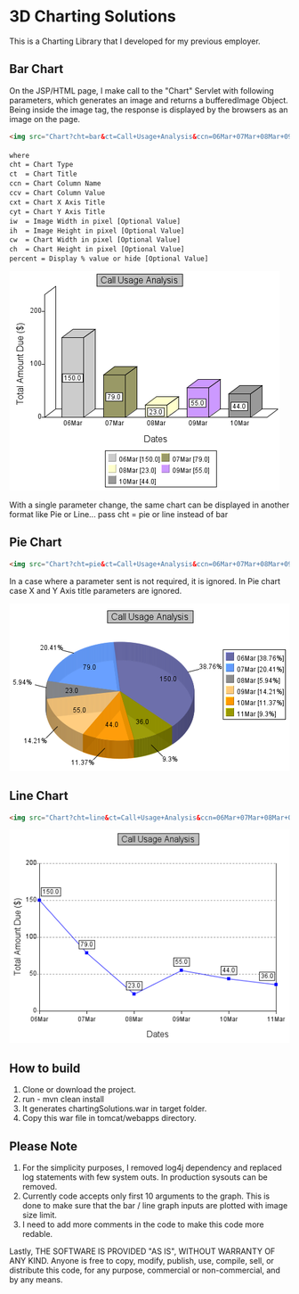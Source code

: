 3D Charting Solutions
============================

This is a Charting Library that I developed for my previous employer.

Bar Chart
----------
On the JSP/HTML page, I make call to the "Chart" Servlet with following parameters, which generates an image and returns a bufferedImage Object. Being inside the image tag, the response is displayed by the browsers as an image on the page.

```html
<img src="Chart?cht=bar&ct=Call+Usage+Analysis&ccn=06Mar+07Mar+08Mar+09Mar+10Mar&ccv=150+79+23+55+44&cxt=Dates&cyt=Total+Amount+Due+($)&iw=700&ih=350&cw=400&ch=300&percent=false"/>

where
cht = Chart Type
ct  = Chart Title
ccn = Chart Column Name
ccv = Chart Column Value
cxt = Chart X Axis Title
cyt = Chart Y Axis Title
iw  = Image Width in pixel [Optional Value]
ih  = Image Height in pixel [Optional Value]
cw  = Chart Width in pixel [Optional Value]
ch  = Chart Height in pixel [Optional Value]
percent = Display % value or hide [Optional Value]
```


![Bar Chart](docs/images/bar.png?raw=true)

With a single parameter change, the same chart can be displayed in another format like Pie or Line... pass cht = pie or line instead of bar

Pie Chart
----------
```html
<img src="Chart?cht=pie&ct=Call+Usage+Analysis&ccn=06Mar+07Mar+08Mar+09Mar+10Mar&ccv=150+79+23+55+44&cxt=Dates&cyt=Total+Amount+Due+($)&percent=true"/>
```
In a case where a parameter sent is not required, it is ignored. In Pie chart case X and Y Axis title parameters are ignored.

![Pie Chart](docs/images/pie.png?raw=true)


Line Chart
----------
```html
<img src="Chart?cht=line&ct=Call+Usage+Analysis&ccn=06Mar+07Mar+08Mar+09Mar+10Mar&ccv=150+79+23+55+44&cxt=Dates&cyt=Total+Amount+Due+($)&percent=false"/>
```

![Line Chart](docs/images/line.png?raw=true)


How to build
----------
1. Clone or download the project.
2. run - mvn clean install
3. It generates chartingSolutions.war in target folder.
4. Copy this war file in tomcat/webapps directory.


Please Note
----------
1. For the simplicity purposes, I removed log4j dependency and replaced log statements with few system outs. In production sysouts can be removed.
2. Currently code accepts only first 10 arguments to the graph. This is done to make sure that the bar / line graph inputs are plotted with image size limit.
3. I need to add more comments in the code to make this code more redable. 

Lastly, THE SOFTWARE IS PROVIDED "AS IS", WITHOUT WARRANTY OF ANY KIND. Anyone is free to copy, modify, publish, use, compile, sell, or distribute this code, for any purpose, commercial or non-commercial, and by any means.